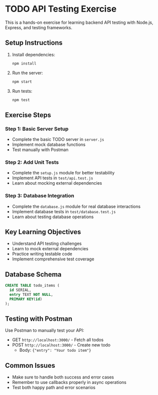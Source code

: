 # TODO API Testing Exercise

This is a hands-on exercise for learning backend API testing with Node.js, Express, and testing frameworks.

## Setup Instructions

1. Install dependencies:

   ```bash
   npm install
   ```

2. Run the server:

   ```bash
   npm start
   ```

3. Run tests:
   ```bash
   npm test
   ```

## Exercise Steps

### Step 1: Basic Server Setup

- Complete the basic TODO server in `server.js`
- Implement mock database functions
- Test manually with Postman

### Step 2: Add Unit Tests

- Complete the `setup.js` module for better testability
- Implement API tests in `test/api.test.js`
- Learn about mocking external dependencies

### Step 3: Database Integration

- Complete the `database.js` module for real database interactions
- Implement database tests in `test/database.test.js`
- Learn about testing database operations

## Key Learning Objectives

- Understand API testing challenges
- Learn to mock external dependencies
- Practice writing testable code
- Implement comprehensive test coverage

## Database Schema

```sql
CREATE TABLE todo_items (
  id SERIAL,
  entry TEXT NOT NULL,
  PRIMARY KEY(id)
);
```

## Testing with Postman

Use Postman to manually test your API:

- GET `http://localhost:3000/` - Fetch all todos
- POST `http://localhost:3000/` - Create new todo
  - Body: `{"entry": "Your todo item"}`

## Common Issues

- Make sure to handle both success and error cases
- Remember to use callbacks properly in async operations
- Test both happy path and error scenarios
